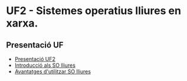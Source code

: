 # UF2 - Sistemes operatius lliures en xarxa.

## Presentació UF

- [Presentació UF2](presentacio.md)
- [Introducció als SO lliures](introduccio.md)
- [Avantatges d'utilitzar SO lliures](avantatges.md)
